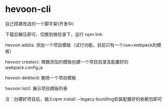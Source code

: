 # hevoon-cli

自己搭建改造的一个脚手架(开发中)

下载后解压即可，切换到根目录下，运行 npm link

hevoon add/a: 	  添加一个项目模板（试行功能，目前只有一个vue+webpack的模板）	

hevoon create/c: 根据添加的模板创建一个项目目录及配置好的webpack.config.js

hevoon delete/d: 删除一个项目模板
 
hevoon list/l:   展示项目模板列表

注：创建好项目后，输入npm install --legacy-bundling安装配置好的依赖包即可
